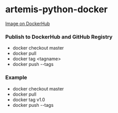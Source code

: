 # artemis-python-docker
[Image on DockerHub](https://hub.docker.com/repository/docker/ls1tum/artemis-python-docker)

### Publish to DockerHub and GitHub Registry
- docker checkout master
- docker pull
- docker tag \<tagname>
- docker push --tags

### Example
- docker checkout master
- docker pull
- docker tag v1.0
- docker push --tags
